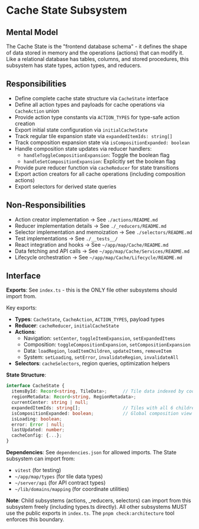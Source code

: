 # Cache State Subsystem

## Mental Model

The Cache State is the "frontend database schema" - it defines the shape of data stored in memory and the operations (actions) that can modify it. Like a relational database has tables, columns, and stored procedures, this subsystem has state types, action types, and reducers.

## Responsibilities

- Define complete cache state structure via `CacheState` interface
- Define all action types and payloads for cache operations via `CacheAction` union
- Provide action type constants via `ACTION_TYPES` for type-safe action creation
- Export initial state configuration via `initialCacheState`
- Track regular tile expansion state via `expandedItemIds: string[]`
- Track composition expansion state via `isCompositionExpanded: boolean`
- Handle composition state updates via reducer handlers:
  - `handleToggleCompositionExpansion`: Toggle the boolean flag
  - `handleSetCompositionExpansion`: Explicitly set the boolean flag
- Provide pure reducer function via `cacheReducer` for state transitions
- Export action creators for all cache operations (including composition actions)
- Export selectors for derived state queries

## Non-Responsibilities

- Action creator implementation → See `./actions/README.md`
- Reducer implementation details → See `./_reducers/README.md`
- Selector implementation and memoization → See `./selectors/README.md`
- Test implementations → See `./__tests__/`
- React integration and hooks → See `~/app/map/Cache/README.md`
- Data fetching and API calls → See `~/app/map/Cache/Services/README.md`
- Lifecycle orchestration → See `~/app/map/Cache/Lifecycle/README.md`

## Interface

**Exports**: See `index.ts` - this is the ONLY file other subsystems should import from.

Key exports:
- **Types**: `CacheState`, `CacheAction`, `ACTION_TYPES`, payload types
- **Reducer**: `cacheReducer`, `initialCacheState`
- **Actions**:
  - Navigation: `setCenter`, `toggleItemExpansion`, `setExpandedItems`
  - Composition: `toggleCompositionExpansion`, `setCompositionExpansion`
  - Data: `loadRegion`, `loadItemChildren`, `updateItems`, `removeItem`
  - System: `setLoading`, `setError`, `invalidateRegion`, `invalidateAll`
- **Selectors**: `cacheSelectors`, region queries, optimization helpers

**State Structure**:
```typescript
interface CacheState {
  itemsById: Record<string, TileData>;      // Tile data indexed by coordId
  regionMetadata: Record<string, RegionMetadata>;
  currentCenter: string | null;
  expandedItemIds: string[];                // Tiles with all 6 children visible
  isCompositionExpanded: boolean;           // Global composition view toggle
  isLoading: boolean;
  error: Error | null;
  lastUpdated: number;
  cacheConfig: {...};
}
```

**Dependencies**: See `dependencies.json` for allowed imports. The State subsystem can import from:
- `vitest` (for testing)
- `~/app/map/types` (for tile data types)
- `~/server/api` (for API contract types)
- `~/lib/domains/mapping` (for coordinate utilities)

**Note**: Child subsystems (actions, _reducers, selectors) can import from this subsystem freely (including types.ts directly). All other subsystems MUST use the public exports in `index.ts`. The `pnpm check:architecture` tool enforces this boundary.
